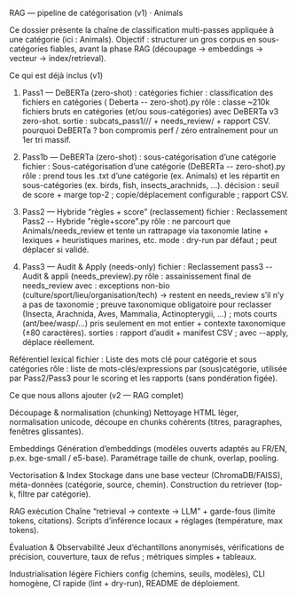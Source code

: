 RAG — pipeline de catégorisation (v1) · Animals

Ce dossier présente la chaîne de classification multi-passes appliquée à une catégorie (ici : Animals).
Objectif : structurer un gros corpus en sous-catégories fiables, avant la phase RAG (découpage → embeddings → vecteur → index/retrieval).

Ce qui est déjà inclus (v1)

1) Pass1 — DeBERTa (zero-shot) : catégories
fichier : classification des fichiers en catégories ( Deberta -- zero-shot).py
rôle : classe ~210k fichiers bruts en catégories (et/ou sous-catégories) avec DeBERTa v3 zero-shot.
sortie : subcats_pass1/<Cat>/<Subcat>/ + needs_review/ + rapport CSV.
pourquoi DeBERTa ? bon compromis perf / zéro entraînement pour un 1er tri massif.

2) Pass1b — DeBERTa (zero-shot) : sous-catégorisation d’une catégorie
fichier : Sous-catégorisation d’une catégorie (DeBERTa -- zero-shot).py
rôle : prend tous les .txt d’une catégorie (ex. Animals) et les répartit en sous-catégories (ex. birds, fish, insects_arachnids, …).
décision : seuil de score + marge top-2 ; copie/déplacement configurable ; rapport CSV.

3) Pass2 — Hybride “règles + score” (reclassement)
fichier : Reclassement Pass2 -- Hybride "règle+score".py
rôle : ne parcourt que Animals/needs_review et tente un rattrapage via taxonomie latine + lexiques + heuristiques marines, etc.
mode : dry-run par défaut ; peut déplacer si validé.

4) Pass3 — Audit & Apply (needs-only)
fichier : Reclassement pass3 -- Audit & appli (needs_preview).py
rôle : assainissement final de needs_review avec :
exceptions non-bio (culture/sport/lieu/organisation/tech) → restent en needs_review s’il n’y a pas de taxonomie ;
preuve taxonomique obligatoire pour reclasser (Insecta, Arachnida, Aves, Mammalia, Actinopterygii, …) ;
mots courts (ant/bee/wasp/...) pris seulement en mot entier + contexte taxonomique (±80 caractères).
sorties : rapport d’audit + manifest CSV ; avec --apply, déplace réellement.

Référentiel lexical
fichier : Liste des mots clé pour catégorie et sous catégories
rôle : liste de mots-clés/expressions par (sous)catégorie, utilisée par Pass2/Pass3 pour le scoring et les rapports (sans pondération figée).

Ce que nous allons ajouter (v2 — RAG complet)

Découpage & normalisation (chunking)
Nettoyage HTML léger, normalisation unicode, découpe en chunks cohérents (titres, paragraphes, fenêtres glissantes).

Embeddings
Génération d’embeddings (modèles ouverts adaptés au FR/EN, p.ex. bge-small / e5-base).
Paramétrage taille de chunk, overlap, pooling.

Vectorisation & Index
Stockage dans une base vecteur (ChromaDB/FAISS), méta-données (catégorie, source, chemin).
Construction du retriever (top-k, filtre par catégorie).

RAG exécution
Chaîne “retrieval → contexte → LLM” + garde-fous (limite tokens, citations).
Scripts d’inférence locaux + réglages (température, max tokens).

Évaluation & Observabilité
Jeux d’échantillons anonymisés, vérifications de précision, couverture, taux de refus ; métriques simples + tableaux.

Industrialisation légère
Fichiers config (chemins, seuils, modèles), CLI homogène, CI rapide (lint + dry-run), README de déploiement.
